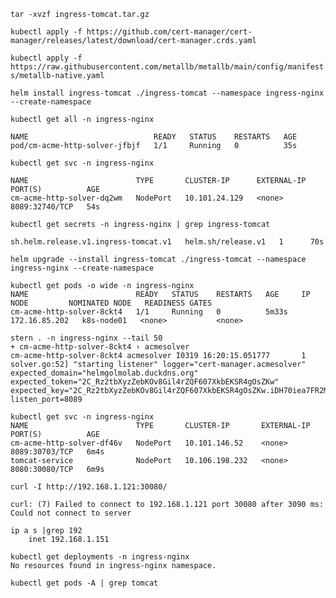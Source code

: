 
`tar -xvzf ingress-tomcat.tar.gz`

`kubectl apply -f https://github.com/cert-manager/cert-manager/releases/latest/download/cert-manager.crds.yaml`

`kubectl apply -f https://raw.githubusercontent.com/metallb/metallb/main/config/manifests/metallb-native.yaml`

`helm install ingress-tomcat ./ingress-tomcat --namespace ingress-nginx --create-namespace`

`kubectl get all -n ingress-nginx`
```
NAME                            READY   STATUS    RESTARTS   AGE
pod/cm-acme-http-solver-jfbjf   1/1     Running   0          35s
```

`kubectl get svc -n ingress-nginx`
```
NAME                        TYPE       CLUSTER-IP      EXTERNAL-IP   PORT(S)          AGE
cm-acme-http-solver-dq2wm   NodePort   10.101.24.129   <none>        8089:32740/TCP   54s
```

`kubectl get secrets -n ingress-nginx | grep ingress-tomcat`
```
sh.helm.release.v1.ingress-tomcat.v1   helm.sh/release.v1   1      70s
```

`helm upgrade --install ingress-tomcat ./ingress-tomcat --namespace ingress-nginx --create-namespace`


```
kubectl get pods -o wide -n ingress-nginx
NAME                        READY   STATUS    RESTARTS   AGE     IP              NODE         NOMINATED NODE   READINESS GATES
cm-acme-http-solver-8ckt4   1/1     Running   0          5m33s   172.16.85.202   k8s-node01   <none>           <none>

stern . -n ingress-nginx --tail 50
+ cm-acme-http-solver-8ckt4 › acmesolver
cm-acme-http-solver-8ckt4 acmesolver I0319 16:20:15.051777       1 solver.go:52] "starting listener" logger="cert-manager.acmesolver" expected_domain="helmgolmolab.duckdns.org" expected_token="2C_Rz2tbXyzZebKOv8Gil4rZQF607XkbEKSR4gOsZKw" expected_key="2C_Rz2tbXyzZebKOv8Gil4rZQF607XkbEKSR4gOsZKw.iDH70iea7FR2MF7PvOJ0Bf0wvaEYSC8VM8IJr4d7uS4" listen_port=8089

kubectl get svc -n ingress-nginx
NAME                        TYPE       CLUSTER-IP       EXTERNAL-IP   PORT(S)          AGE
cm-acme-http-solver-df46v   NodePort   10.101.146.52    <none>        8089:30703/TCP   6m4s
tomcat-service              NodePort   10.106.198.232   <none>        8080:30080/TCP   6m9s

curl -I http://192.168.1.121:30080/

curl: (7) Failed to connect to 192.168.1.121 port 30080 after 3090 ms: Could not connect to server

ip a s |grep 192
    inet 192.168.1.151

kubectl get deployments -n ingress-nginx
No resources found in ingress-nginx namespace.

kubectl get pods -A | grep tomcat

```











